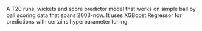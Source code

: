 A T20 runs, wickets and score predictor model that works on simple ball by ball scoring data that spans 2003-now. It uses XGBoost Regressor for predictions with certains hyperparameter tuning.
